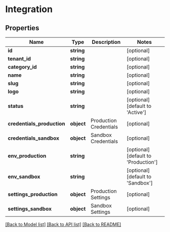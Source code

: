 # Integration

## Properties
Name | Type | Description | Notes
------------ | ------------- | ------------- | -------------
**id** | **string** |  | [optional] 
**tenant_id** | **string** |  | [optional] 
**category_id** | **string** |  | [optional] 
**name** | **string** |  | [optional] 
**slug** | **string** |  | [optional] 
**logo** | **string** |  | [optional] 
**status** | **string** |  | [optional] [default to 'Active']
**credentials_production** | **object** | Production Credentials | [optional] 
**credentials_sandbox** | **object** | Sandbox Credentials | [optional] 
**env_production** | **string** |  | [optional] [default to 'Production']
**env_sandbox** | **string** |  | [optional] [default to 'Sandbox']
**settings_production** | **object** | Production Settings | [optional] 
**settings_sandbox** | **object** | Sandbox Settings | [optional] 

[[Back to Model list]](../../README.md#documentation-for-models) [[Back to API list]](../../README.md#documentation-for-api-endpoints) [[Back to README]](../../README.md)

